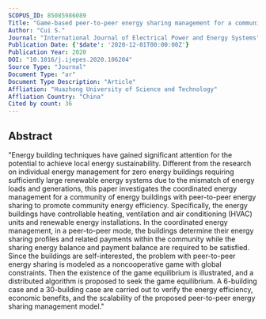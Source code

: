 ```yaml
---
SCOPUS_ID: 85085986089
Title: "Game-based peer-to-peer energy sharing management for a community of energy buildings"
Author: "Cui S."
Journal: "International Journal of Electrical Power and Energy Systems"
Publication Date: {'$date': '2020-12-01T00:00:00Z'}
Publication Year: 2020
DOI: "10.1016/j.ijepes.2020.106204"
Source Type: "Journal"
Document Type: "ar"
Document Type Description: "Article"
Affliation: "Huazhong University of Science and Technology"
Affliation Country: "China"
Cited by count: 36
---
```


## Abstract
"Energy building techniques have gained significant attention for the potential to achieve local energy sustainability. Different from the research on individual energy management for zero energy buildings requiring sufficiently large renewable energy systems due to the mismatch of energy loads and generations, this paper investigates the coordinated energy management for a community of energy buildings with peer-to-peer energy sharing to promote community energy efficiency. Specifically, the energy buildings have controllable heating, ventilation and air conditioning (HVAC) units and renewable energy installations. In the coordinated energy management, in a peer-to-peer mode, the buildings determine their energy sharing profiles and related payments within the community while the sharing energy balance and payment balance are required to be satisfied. Since the buildings are self-interested, the problem with peer-to-peer energy sharing is modeled as a noncooperative game with global constraints. Then the existence of the game equilibrium is illustrated, and a distributed algorithm is proposed to seek the game equilibrium. A 6-building case and a 30-building case are carried out to verify the energy efficiency, economic benefits, and the scalability of the proposed peer-to-peer energy sharing management model."
